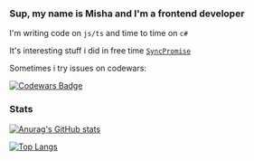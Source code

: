 
### Sup, my name is Misha and I'm a frontend developer
I'm writing code on `js/ts` and time to time on `c#`

It's interesting stuff i did in free time [`SyncPromise`](https://github.com/misbiheyv/SyncPromise)



Sometimes i try issues on codewars:

[![Codewars Badge](https://www.codewars.com/users/misbiheyv/badges/small)](https://www.codewars.com/users/misbiheyv)
  
  
  
### Stats

[![Anurag's GitHub stats](https://github-readme-stats.vercel.app/api?username=misbiheyv)](https://github.com/anuraghazra/github-readme-stats)

[![Top Langs](https://github-readme-stats.vercel.app/api/top-langs/?username=misbiheyv&layout=compact)](https://github.com/anuraghazra/github-readme-stats)

